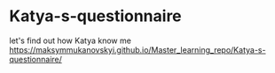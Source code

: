 # Katya-s-questionnaire
let's find out how Katya know me
https://maksymmukanovskyi.github.io/Master_learning_repo/Katya-s-questionnaire/
